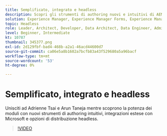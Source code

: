 ```yaml
---
title: Semplificato, integrato e headless
description: Scopri gli strumenti di authoring nuovi e intuitivi di AEM Forms, le integrazioni estese con Microsoft e le opzioni di distribuzione headless.
solution: Experience Manager, Experience Manager Forms, Experience Manager as a Cloud Service
topic: Headless
role: Leader, Architect, Developer, Data Architect, Data Engineer, Admin, User
level: Beginner, Intermediate
kt: 10787
thumbnail: 345377.png
exl-id: 2d129fbf-bad4-468b-a2a1-46acd44600d7
source-git-commit: ca06e5a8b1602a7bcfb83a43f529680a5a96bacf
workflow-type: tm+mt
source-wordcount: '53'
ht-degree: 0%

---
```


# Semplificato, integrato e headless

Unisciti ad Adrienne Tsai e Arun Taneja mentre scoprono la potenza dei moduli con nuovi strumenti di authoring intuitivi, integrazioni estese con Microsoft e opzioni di distribuzione headless.

>[!VIDEO](https://video.tv.adobe.com/v/345377/?quality=12&learn=on)
